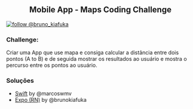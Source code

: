  <h2 align="center">Mobile App - Maps Coding Challenge</h2>

 [![follow @bruno_kiafuka](https://img.shields.io/twitter/follow/codefimba.svg?style=for-the-badge&logo=TWITTER&logoColor=FFFFFF&labelColor=00aced&logoWidth=20&color=lightgray)](https://twitter.com/codefimba)
 
### Challenge:

Criar uma App que use mapa e consiga calcular a distância entre dois pontos (A to B) e de seguida mostrar os resultados ao usuário e  mostra o percurso entre os pontos ao usuário.

### Soluções
- [Swift](/Swift) by @marcoswmv
- [Expo (RN)](/rn-expo-map) by @brunokiafuka

